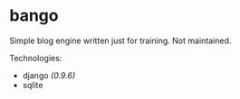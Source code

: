 # bango #

Simple blog engine written just for training. Not maintained.

Technologies:

- django *(0.9.6)*
- sqlite
